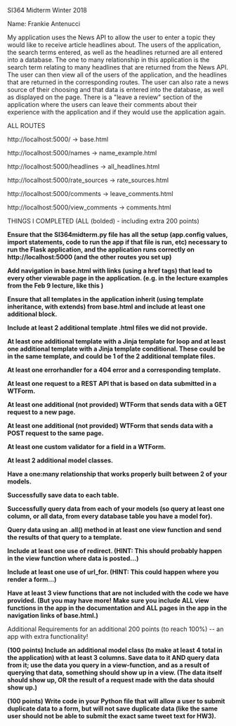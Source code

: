 SI364 Midterm Winter 2018

Name: Frankie Antenucci

My application uses the News API to allow the user to enter a topic they would like to receive article headlines about. The users of the application, the search terms entered, as well as the headlines returned are all entered into a database. The one to many relationship in this application is the search term relating to many headlines that are returned from the News API. The user can then view all of the users of the application, and the headlines that are returned in the corresponding routes. The user can also rate a news source of their choosing and that data is entered into the database, as well as displayed on the page. There is a "leave a review" section of the application where the users can leave their comments about their experience with the application and if they would use the application again.


ALL ROUTES

http://localhost:5000/ -> base.html

http://localhost:5000/names -> name_example.html

http://localhost:5000/headlines -> all_headlines.html

http://localhost:5000/rate_sources -> rate_sources.html

http://localhost:5000/comments -> leave_comments.html

http://localhost:5000/view_comments -> comments.html



THINGS I COMPLETED (ALL (bolded) - including extra 200 points)

**Ensure that the SI364midterm.py file has all the setup (app.config values, import statements, code to run the app if that file is run, etc) necessary to run the Flask application, and the application runs correctly on http://localhost:5000 (and the other routes you set up)**

**Add navigation in base.html with links (using a href tags) that lead to every other viewable page in the application. (e.g. in the lecture examples from the Feb 9 lecture, like this )**

**Ensure that all templates in the application inherit (using template inheritance, with extends) from base.html and include at least one additional block.**

**Include at least 2 additional template .html files we did not provide.**

**At least one additional template with a Jinja template for loop and at least one additional template with a Jinja template conditional. These could be in the same template, and could be 1 of the 2 additional template files.**

**At least one errorhandler for a 404 error and a corresponding template.**

**At least one request to a REST API that is based on data submitted in a WTForm.**

**At least one additional (not provided) WTForm that sends data with a GET request to a new page.**

**At least one additional (not provided) WTForm that sends data with a POST request to the same page.**

**At least one custom validator for a field in a WTForm.**

**At least 2 additional model classes.**

**Have a one:many relationship that works properly built between 2 of your models.**

**Successfully save data to each table.**

**Successfully query data from each of your models (so query at least one column, or all data, from every database table you have a model for).**

**Query data using an .all() method in at least one view function and send the results of that query to a template.**

**Include at least one use of redirect. (HINT: This should probably happen in the view function where data is posted...)**

**Include at least one use of url_for. (HINT: This could happen where you render a form...)**

**Have at least 3 view functions that are not included with the code we have provided. (But you may have more! Make sure you include ALL view functions in the app in the documentation and ALL pages in the app in the navigation links of base.html.)**

Additional Requirements for an additional 200 points (to reach 100%) -- an app with extra functionality!

**(100 points) Include an additional model class (to make at least 4 total in the application) with at least 3 columns. Save data to it AND query data from it; use the data you query in a view-function, and as a result of querying that data, something should show up in a view. (The data itself should show up, OR the result of a request made with the data should show up.)**

**(100 points) Write code in your Python file that will allow a user to submit duplicate data to a form, but will not save duplicate data (like the same user should not be able to submit the exact same tweet text for HW3).**
